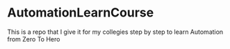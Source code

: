 # AutomationLearnCourse

This is a repo that I give it for my collegies step by step to learn Automation from Zero To Hero 
